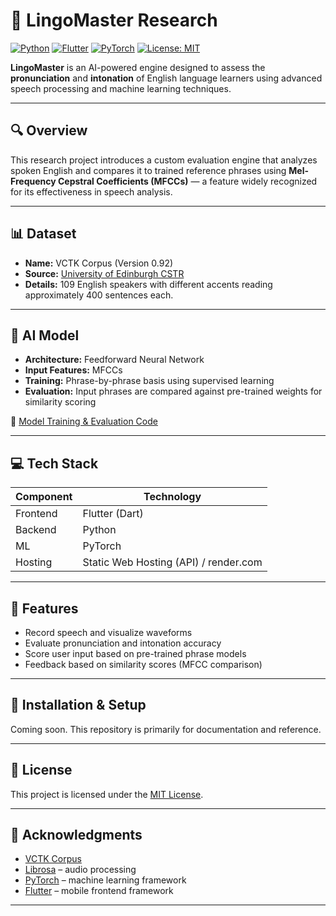 # 📘 LingoMaster Research

[![Python](https://img.shields.io/badge/Backend-Python-blue?logo=python)](https://www.python.org/)
[![Flutter](https://img.shields.io/badge/Frontend-Flutter-02569B?logo=flutter)](https://flutter.dev/)
[![PyTorch](https://img.shields.io/badge/ML-PyTorch-EE4C2C?logo=pytorch)](https://pytorch.org/)
[![License: MIT](https://img.shields.io/badge/License-MIT-yellow.svg)](https://opensource.org/licenses/MIT)

**LingoMaster** is an AI-powered engine designed to assess the **pronunciation** and **intonation** of English language learners using advanced speech processing and machine learning techniques.

---

## 🔍 Overview

This research project introduces a custom evaluation engine that analyzes spoken English and compares it to trained reference phrases using **Mel-Frequency Cepstral Coefficients (MFCCs)** — a feature widely recognized for its effectiveness in speech analysis.

---

## 📊 Dataset

- **Name:** VCTK Corpus (Version 0.92)
- **Source:** [University of Edinburgh CSTR](https://datashare.ed.ac.uk/handle/10283/3443)
- **Details:** 109 English speakers with different accents reading approximately 400 sentences each.

---

## 🧠 AI Model

- **Architecture:** Feedforward Neural Network
- **Input Features:** MFCCs
- **Training:** Phrase-by-phrase basis using supervised learning
- **Evaluation:** Input phrases are compared against pre-trained weights for similarity scoring

🔗 [Model Training & Evaluation Code](https://github.com/lujip/lingomaster_model.git)

---

## 💻 Tech Stack

| Component | Technology        |
|----------|-------------------|
| Frontend | Flutter (Dart)     |
| Backend  | Python             |
| ML       | PyTorch            |
| Hosting  | Static Web Hosting (API) / render.com

---

## 🚀 Features

- Record speech and visualize waveforms
- Evaluate pronunciation and intonation accuracy
- Score user input based on pre-trained phrase models
- Feedback based on similarity scores (MFCC comparison)

---

## 🔧 Installation & Setup

Coming soon. This repository is primarily for documentation and reference.

---

## 📄 License

This project is licensed under the [MIT License](https://opensource.org/licenses/MIT).

---

## 🤝 Acknowledgments

- [VCTK Corpus](https://datashare.ed.ac.uk/handle/10283/3443)
- [Librosa](https://librosa.org/) – audio processing
- [PyTorch](https://pytorch.org/) – machine learning framework
- [Flutter](https://flutter.dev/) – mobile frontend framework

---

